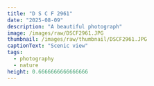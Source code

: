 ```yaml
---
title: "D S C F 2961"
date: "2025-08-09"
description: "A beautiful photograph"
image: /images/raw/DSCF2961.JPG
thumbnail: /images/raw/thumbnail/DSCF2961.JPG
captionText: "Scenic view"
tags:
  - photography
  - nature
height: 0.6666666666666666
---
```

